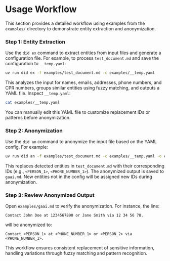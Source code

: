 # Usage Workflow

This section provides a detailed workflow using examples from the `examples/` directory to demonstrate entity extraction and anonymization.

### Step 1: Entity Extraction
Use the `did ex` command to extract entities from input files and generate a configuration file. For example, to process `test_document.md` and save the configuration to `__temp.yaml`:
```bash
uv run did ex -f examples/test_document.md -c examples/__temp.yaml
```

This analyzes the input for names, emails, addresses, phone numbers, and CPR numbers, groups similar entities using fuzzy matching, and outputs a YAML file. Inspect `__temp.yaml`:
```bash
cat examples/__temp.yaml
```

You can manually edit this YAML file to customize replacement IDs or patterns before anonymization.

### Step 2: Anonymization
Use the `did an` command to anonymize the input file based on the YAML config. For example:
```bash
uv run did an -f examples/test_document.md -c examples/__temp.yaml -o examples/gaai.md
```

This replaces detected entities in `test_document.md` with their corresponding IDs (e.g., `<PERSON_1>`, `<PHONE_NUMBER_1>`). The anonymized output is saved to `gaai.md`. New entities not in the config will be assigned new IDs during anonymization.

### Step 3: Review Anonymized Output
Open `examples/gaai.md` to verify the anonymization. For instance, the line:
```
Contact John Doe at 1234567890 or Jane Smith via 12 34 56 78.
```
will be anonymized to:
```
Contact <PERSON_1> at <PHONE_NUMBER_1> or <PERSON_2> via <PHONE_NUMBER_1>.
```

This workflow ensures consistent replacement of sensitive information, handling variations through fuzzy matching and pattern recognition.
